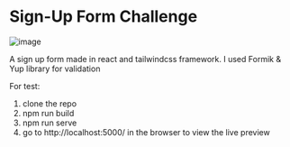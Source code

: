 # Sign-Up Form Challenge
![image](https://user-images.githubusercontent.com/77599234/125659801-6fb20537-fc27-4d9a-8fcb-912ecb9376b6.png)

A sign up form made in react and tailwindcss framework. I used Formik & Yup library for validation

For test:

1) clone the repo
2) npm run build
3) npm run serve
4) go to http://localhost:5000/ in the browser to view the live preview

